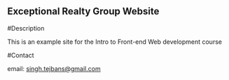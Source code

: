 Exceptional Realty Group Website
-----

#Description

This is an example site for the Intro to Front-end Web development course

#Contact

email: singh.tejbans@gmail.com
